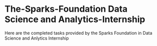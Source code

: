 # The-Sparks-Foundation Data Science and Analytics-Internship
Here are the completed tasks provided by the Sparks Foundation in Data Science and Anlytics Internship
